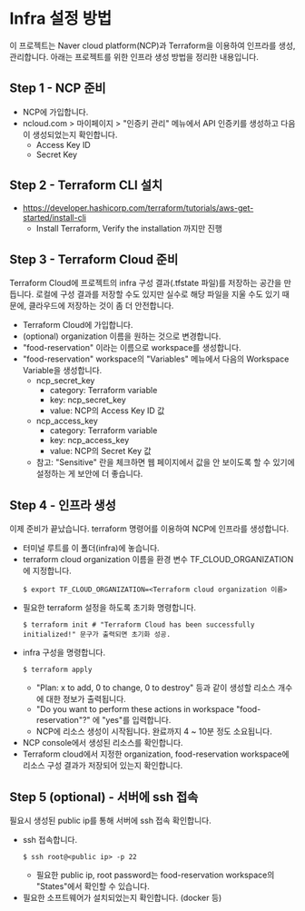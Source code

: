 # Infra 설정 방법
이 프로젝트는 Naver cloud platform(NCP)과 Terraform을 이용하여 인프라를 생성, 관리합니다.
아래는 프로젝트를 위한 인프라 생성 방법을 정리한 내용입니다.

## Step 1 - NCP 준비
- NCP에 가입합니다.
- ncloud.com > 마이페이지 > "인증키 관리" 메뉴에서 API 인증키를 생성하고 다음이 생성되었는지 확인합니다.
  - Access Key ID
  - Secret Key

## Step 2 - Terraform CLI 설치
- https://developer.hashicorp.com/terraform/tutorials/aws-get-started/install-cli 
  - Install Terraform, Verify the installation 까지만 진행

## Step 3 - Terraform Cloud 준비
Terraform Cloud에 프로젝트의 infra 구성 결과(.tfstate 파일)를 저장하는 공간을 만듭니다.
로컬에 구성 결과를 저장할 수도 있지만 실수로 해당 파일을 지울 수도 있기 때문에, 클라우드에 저장하는 것이 좀 더 안전합니다.

- Terraform Cloud에 가입합니다.
- (optional) organization 이름을 원하는 것으로 변경합니다.
- "food-reservation" 이라는 이름으로 workspace를 생성합니다.
- "food-reservation" workspace의 "Variables" 메뉴에서 다음의 Workspace Variable을 생성합니다.
  - ncp_secret_key
    - category: Terraform variable
    - key: ncp_secret_key
    - value: NCP의 Access Key ID 값
  - ncp_access_key
    - category: Terraform variable
    - key: ncp_access_key
    - value: NCP의 Secret Key 값
  - 참고: "Sensitive" 란을 체크하면 웹 페이지에서 값을 안 보이도록 할 수 있기에 설정하는 게 보안에 더 좋습니다.

## Step 4 - 인프라 생성
이제 준비가 끝났습니다. terraform 명령어를 이용하여 NCP에 인프라를 생성합니다.
- 터미널 루트를 이 폴더(infra)에 놓습니다.
- terraform cloud organization 이름을 환경 변수 TF_CLOUD_ORGANIZATION 에 지정합니다.
  ```shell
  $ export TF_CLOUD_ORGANIZATION=<Terraform cloud organization 이름>
  ```
- 필요한 terraform 설정을 하도록 초기화 명령합니다.
  ```shell
  $ terraform init # "Terraform Cloud has been successfully initialized!" 문구가 출력되면 초기화 성공.
  ```
- infra 구성을 명령합니다.
  ```shell
  $ terraform apply  
  ```
  - "Plan: x to add, 0 to change, 0 to destroy" 등과 같이 생성할 리소스 개수에 대한 정보가 출력됩니다.
  - "Do you want to perform these actions in workspace "food-reservation"?" 에 "yes"를 입력합니다.
  - NCP에 리소스 생성이 시작됩니다. 완료까지 4 ~ 10분 정도 소요됩니다.
- NCP console에서 생성된 리소스를 확인합니다.
- Terraform cloud에서 지정한 organization, food-reservation workspace에 리소스 구성 결과가 저장되어 있는지 확인합니다.

## Step 5 (optional) - 서버에 ssh 접속
필요시 생성된 public ip를 통해 서버에 ssh 접속 확인합니다.
- ssh 접속합니다.
  ```shell
  $ ssh root@<public ip> -p 22
  ```
  - 필요한 public ip, root password는 food-reservation workspace의 "States"에서 확인할 수 있습니다.
- 필요한 소프트웨어가 설치되었는지 확인합니다. (docker 등)
